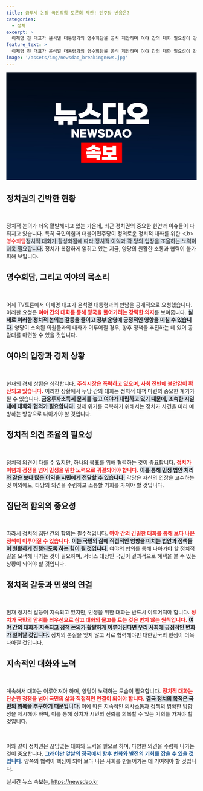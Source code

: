 ```yaml
---
title: 금투세 논쟁 국민의힘 토론회 제안! 민주당 반응은?
categories:
  - 정치
excerpt: >
  이재명 전 대표가 윤석열 대통령과의 영수회담을 공식 제안하며 여야 간의 대화 필요성이 강조되고 있다. 그러나 정국 혼잡 속에 정치적 이해관계가 얽혀, 추진 여부는 미지수다. 이 관계의 향방이 주목된다.
feature_text: >
  이재명 전 대표가 윤석열 대통령과의 영수회담을 공식 제안하며 여야 간의 대화 필요성이 강조되고 있다. 그러나 정국 혼잡 속에 정치적 이해관계가 얽혀, 추진 여부는 미지수다. 이 관계의 향방이 주목된다.
image: '/assets/img/newsdao_breakingnews.jpg'
---
```


<p><img src="/assets/img/newsdao_breakingnews.jpg" alt="bookingtag 속보" /></p>

<h2 data-ke-size="size26">정치권의 긴박한 현황</h2>

<p data-ke-size="size16">&nbsp;</p>

<p>정치적 논의가 더욱 활발해지고 있는 가운데, 최근 정치권의 중요한 현안과 이슈들이 다뤄지고 있습니다. 특히 국민의힘과 더불어민주당이 정의로운 정치적 대화를 위한 ＜b><span style="color: #ee2323;">영수회담</span></b＞과 같은 방안을 모색하는 모습은 많은 이들에게 귀감이 되고 있습니다. <b><span style="background-color: #21538527;">정치적 대화가 활성화됨에 따라 정치적 이익과 각 당의 입장을 조율하는 노력이 더욱 필요합니다.</span></b> 정치가 복잡하게 얽히고 있는 지금, 양당의 원활한 소통과 협력이 불가피해 보입니다. </p>

<h2 data-ke-size="size26">영수회담, 그리고 여야의 목소리</h2>

<p data-ke-size="size16">&nbsp;</p>

<p>어제 TV토론에서 이재명 대표가 윤석열 대통령과의 만남을 공개적으로 요청했습니다. 이러한 요청은 <b><span style="color: #ee2323;">여야 간의 대화를 통해 정국을 풀어가려는 강력한 의지</span></b>를 보여줍니다. <b><span style="background-color: #21538527;">실제로 이러한 정치적 논의는 갈등을 줄이고 정부 운영에 긍정적인 영향을 미칠 수 있습니다.</span></b> 양당이 소속된 의원들과의 대화가 이루어질 경우, 향후 정책을 추진하는 데 있어 공감대를 마련할 수 있을 것입니다.</p>

<h2 data-ke-size="size26">여야의 입장과 경제 상황</h2>

<p data-ke-size="size16">&nbsp;</p>

<p>현재의 경제 상황은 심각합니다. <b><span style="color: #ee2323;">주식시장은 폭락하고 있으며, 사회 전반에 불안감이 확산되고 있습니다.</span></b> 이러한 상황에서 두당 간의 대화는 정치적 대책 마련의 중요한 계기가 될 수 있습니다. <b><span style="background-color: #21538527;">금융투자소득세 문제를 놓고 여야가 대립하고 있기 때문에, 조속한 시일 내에 대화와 협의가 필요합니다.</span></b> 경제 위기를 극복하기 위해서는 정치가 사건을 미리 예방하는 방향으로 나아가야 할 것입니다.</p>

<h2 data-ke-size="size26">정치적 의견 조율의 필요성</h2>

<p data-ke-size="size16">&nbsp;</p>

<p>정치적 의견이 다를 수 있지만, 하나의 목표를 위해 협력하는 것이 중요합니다. <b><span style="color: #ee2323;">정치가 이념과 정쟁을 넘어 민생을 위한 노력으로 귀결되어야 합니다.</span></b> <b><span style="background-color: #21538527;">이를 통해 민생 법안 처리와 같은 보다 많은 이익을 시민에게 전달할 수 있습니다.</span></b> 각당은 자신의 입장을 고수하는 것 이외에도, 타당의 의견을 수렴하고 소통할 기회를 가져야 할 것입니다.</p>

<h2 data-ke-size="size26">집단적 합의의 중요성</h2>

<p data-ke-size="size16">&nbsp;</p>

<p>따라서 정치적 집단 간의 합의는 필수적입니다. <b><span style="color: #ee2323;">여야 간의 긴밀한 대화를 통해 보다 나은 정책이 이루어질 수 있습니다.</span></b> <b><span style="background-color: #21538527;">이는 국민의 삶에 직접적인 영향을 미치는 법안과 정책들이 원활하게 진행되도록 하는 힘이 될 것입니다.</span></b> 여야의 협의를 통해 나아가야 할 정치적 길을 모색해 나가는 것이 필요하며, 서비스 대상인 국민이 결과적으로 혜택을 볼 수 있는 상황이 되어야 할 것입니다.</p>

<h2 data-ke-size="size26">정치적 갈등과 민생의 연결</h2>

<p data-ke-size="size16">&nbsp;</p>

<p>현재 정치적 갈등이 지속되고 있지만, 민생을 위한 대화는 반드시 이루어져야 합니다. <b><span style="color: #ee2323;">정치가 국민의 안위를 최우선으로 삼고 대화의 물꼬를 트는 것은 변치 않는 원칙입니다.</span></b> <b><span style="background-color: #21538527;">여야 간의 대화가 지속되고 정책 논의가 활발하게 이루어진다면 우리 사회에 긍정적인 변화가 일어날 것입니다.</span></b> 정치의 본질을 잊지 않고 서로 협력해야만 대한민국의 민생이 더욱 나아질 것입니다.</p>

<h2 data-ke-size="size26">지속적인 대화와 노력</h2>

<p data-ke-size="size16">&nbsp;</p>

<p>계속해서 대화는 이루어져야 하며, 양당이 노력하는 모습이 필요합니다. <b><span style="color: #ee2323;">정치적 대화는 단순한 정쟁을 넘어 국민의 삶과 직접적인 연결이 되어야 합니다.</span></b> <b><span style="background-color: #21538527;">결국 정치의 목적은 국민의 행복을 추구하기 때문입니다.</span></b> 이에 따른 지속적인 의사소통과 정책의 명확한 방향성을 제시해야 하며, 이를 통해 정치가 시민의 신뢰를 회복할 수 있는 기회를 가져야 할 것입니다. </p>

<p data-ke-size="size16">&nbsp;</p>

<p>이와 같이 정치권은 끊임없는 대화와 노력을 필요로 하며, 다양한 의견을 수렴해 나가는 것이 중요합니다. <b><span style="color: #1a5490;">그래야만 앞날의 정국에서 향후 변화와 발전의 기회를 잡을 수 있을 것입니다.</span></b> 양쪽의 협력이 핵심이 되어 보다 나은 사회를 만들어가는 데 기여해야 할 것입니다.</p>
실시간 뉴스 속보는, <a href="https://newsdao.kr" rel="dofollow">https://newsdao.kr</a>


